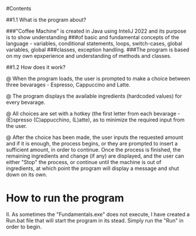 #Contents

##1.1 What is the program about?

###"Coffee Machine" is created in Java using InteliJ 2022 and its purpose is to show understanding 
###of basic and fundamental concepts of the language - variables, conditional statements, loops, switch-cases, global variables, global ###classes, exception handling.
###The program is based on my own epxperience and understanding of methods and classes.

##1.2 How does it work?

 @ When the program loads, the user is prompted to make a choice between
three bevarages - Espresso, Cappuccino and Latte.

 @ The program displays the available ingredients (hardcoded values) for every bevarage.

 @ All choices are set with a hotkey (the first letter from each bevarage - (E)spresso
(C)appucchino, (L)atte), as to minimize the required input from the user.

 @ After the choice has been made, the user inputs the requested amount and if it is enough, the process begins, or they are prompted to insert a sufficient amount, 
 in order to continue. Once the process is finished, the remaining ingredients and change (if any) are displayed, and the user can either "Stop" the process, or 
 continue until the machine is out of ingredients, at which point the program will display a message and shut down on its own.
 
 # How to run the program
 II. As sometimes the "Fundamentals.exe" does not execute, I have created a Run.bat file that will start the program in its stead. Simply run the "Run" in order to begin.
 
